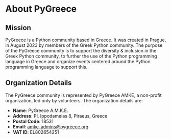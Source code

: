 # About PyGreece

## Mission

PyGreece is a Python community based in Greece. It was created in Prague, in August 2023
by members of the Greek Python community. The purpose of the PyGreece community is to
support the diversity & inclusion in the Greek Python community, to further the use of the
Python programming language in Greece and organize events centered around the Python
programming language to support this.

## Organization Details

The PyGreece community is represented by PyGreece AMKE, a non-profit organization, led
only by volunteers. The organization details are:

- **Name**: PyGreece A.M.K.E.
- **Address**: Pl. Ippodameias 8, Piraeus, Greece
- **Postal Code**: 18531
- **Email**: amke-admins@pygreece.org
- **VAT ID**: EL802654251
